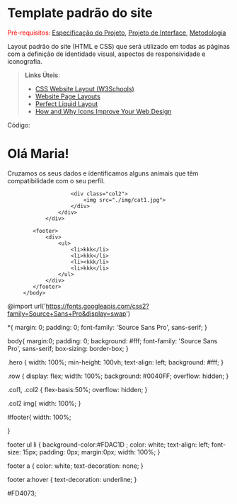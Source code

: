 # Template padrão do site

<span style="color:red">Pré-requisitos: <a href="2-Especificação do Projeto.md"> Especificação do Projeto</a></span>, <a href="3-Projeto de Interface.md"> Projeto de Interface</a>, <a href="4-Metodologia.md"> Metodologia</a>

Layout padrão do site (HTML e CSS) que será utilizado em todas as páginas com a definição de identidade visual, aspectos de responsividade e iconografia.

> **Links Úteis**:
>
> - [CSS Website Layout (W3Schools)](https://www.w3schools.com/css/css_website_layout.asp)
> - [Website Page Layouts](http://www.cellbiol.com/bioinformatics_web_development/chapter-3-your-first-web-page-learning-html-and-css/website-page-layouts/)
> - [Perfect Liquid Layout](https://matthewjamestaylor.com/perfect-liquid-layouts)
> - [How and Why Icons Improve Your Web Design](https://usabilla.com/blog/how-and-why-icons-improve-you-web-design/)


Código:
<!--HTML-->
<html>
    <head>
        <link rel="stylesheet" type="text/css" href="./main.css">
        <title>PetMatch </title>


   </head>
         <body>
                <div class="hero">
                    <div class="row"> 
                        <div class="col1">
                            <h1>Olá Maria!</h1>
                            <p> Cruzamos os seus dados e identificamos alguns animais que têm compatibilidade com o seu perfil.</p>
                        </div>
                        
                        <div class="col2">
                            <img src="./img/cat1.jpg">
                        </div>
                    </div>  
                </div>
           
            <footer> 
                <div>
                    <ul>
                        <li>kkk</li>
                        <li>kkk</li>
                        <li><kkk/li>
                        <li>kkk</li>
                    </ul>
                </div>
            </footer>
         </body>
</html>
  
  
  <!--CSS-->
  @import url('https://fonts.googleapis.com/css2?family=Source+Sans+Pro&display=swap')

*{
    margin: 0;
    padding: 0;
    font-family: 'Source Sans Pro', sans-serif;
}

body{
    margin:0;
    padding: 0;
    background: #fff;
    font-family: 'Source Sans Pro', sans-serif;
    box-sizing: border-box;
}


.hero {
    width: 100%;
    min-height: 100vh;
    text-align: left;
    background: #fff;
}

.row {
    display: flex;
    width: 100%;
    background: #0040FF;
    overflow: hidden;
}

.col1, .col2 {
    flex-basis:50%;
    overflow: hidden;
}

.col2 img{
    width: 100%;
}

#footer{
    width: 100%;

}

footer ul li {
    background-color:#FDAC1D ;
    color: white;
    text-align: left;
    font-size: 15px;
    padding: 0px;
    margin:0px;
    width: 100%;
}

footer a {
color: white;
text-decoration: none;
}

footer a:hover {
text-decoration: underline;
}

#FD4073; 
<!--COR ROSA  #FD4073; -->
  
